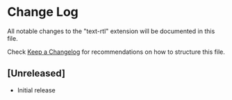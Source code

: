 # Change Log

All notable changes to the "text-rtl" extension will be documented in this file.

Check [Keep a Changelog](http://keepachangelog.com/) for recommendations on how to structure this file.

## [Unreleased]

- Initial release